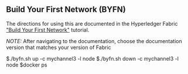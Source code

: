 ## Build Your First Network (BYFN)

The directions for using this are documented in the Hyperledger Fabric
["Build Your First Network"](http://hyperledger-fabric.readthedocs.io/en/latest/build_network.html) tutorial.

*NOTE:* After navigating to the documentation, choose the documentation version that matches your version of Fabric



$./byfn.sh up -c mychannel3 -l node
$./byfn.sh down -c mychannel3 -l node
$docker ps
